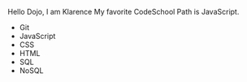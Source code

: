 Hello Dojo, I am Klarence
My favorite CodeSchool Path is JavaScript.
* Git
* JavaScript
* CSS
* HTML
* SQL
* NoSQL
